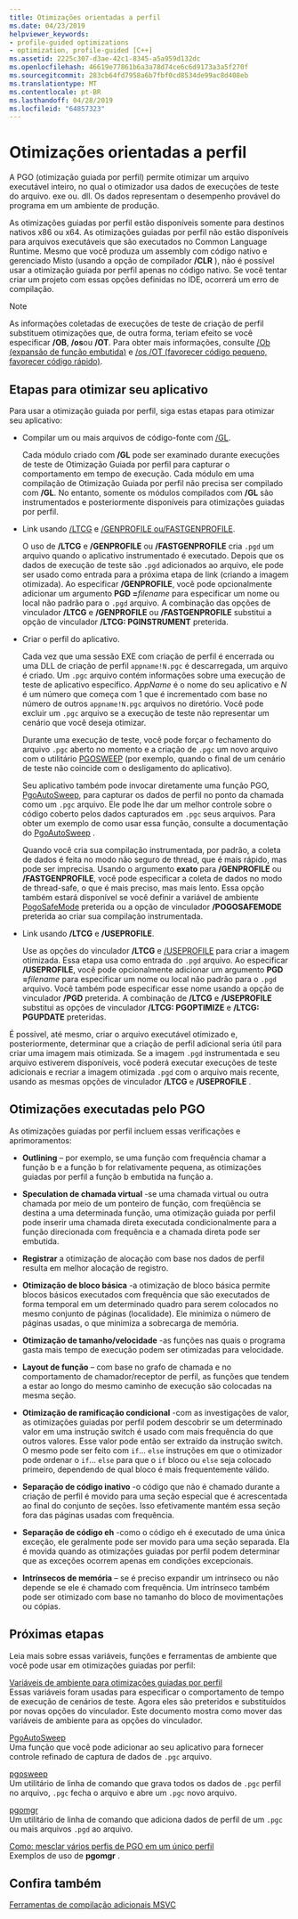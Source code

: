 ```yaml
---
title: Otimizações orientadas a perfil
ms.date: 04/23/2019
helpviewer_keywords:
- profile-guided optimizations
- optimization, profile-guided [C++]
ms.assetid: 2225c307-d3ae-42c1-8345-a5a959d132dc
ms.openlocfilehash: 46619e77861b6a3a78d74ce6c6d9173a3a5f270f
ms.sourcegitcommit: 283cb64fd7958a6b7fbf0cd8534de99ac8d408eb
ms.translationtype: MT
ms.contentlocale: pt-BR
ms.lasthandoff: 04/28/2019
ms.locfileid: "64857323"
---
```

# <a name="profile-guided-optimizations"></a>Otimizações orientadas a perfil

A PGO (otimização guiada por perfil) permite otimizar um arquivo executável inteiro, no qual o otimizador usa dados de execuções de teste do arquivo. exe ou. dll. Os dados representam o desempenho provável do programa em um ambiente de produção.

As otimizações guiadas por perfil estão disponíveis somente para destinos nativos x86 ou x64. As otimizações guiadas por perfil não estão disponíveis para arquivos executáveis que são executados no Common Language Runtime. Mesmo que você produza um assembly com código nativo e gerenciado Misto (usando a opção de compilador **/CLR** ), não é possível usar a otimização guiada por perfil apenas no código nativo. Se você tentar criar um projeto com essas opções definidas no IDE, ocorrerá um erro de compilação.

> [!NOTE]
> As informações coletadas de execuções de teste de criação de perfil substituem otimizações que, de outra forma, teriam efeito se você especificar **/OB**, **/os**ou **/OT**. Para obter mais informações, consulte [/Ob (expansão de função embutida)](reference/ob-inline-function-expansion.md) e [/os,/OT (favorecer código pequeno, favorecer código rápido)](reference/os-ot-favor-small-code-favor-fast-code.md).

## <a name="steps-to-optimize-your-app"></a>Etapas para otimizar seu aplicativo

Para usar a otimização guiada por perfil, siga estas etapas para otimizar seu aplicativo:

- Compilar um ou mais arquivos de código-fonte com [/GL](reference/gl-whole-program-optimization.md).

   Cada módulo criado com **/GL** pode ser examinado durante execuções de teste de Otimização Guiada por perfil para capturar o comportamento em tempo de execução. Cada módulo em uma compilação de Otimização Guiada por perfil não precisa ser compilado com **/GL**. No entanto, somente os módulos compilados com **/GL** são instrumentados e posteriormente disponíveis para otimizações guiadas por perfil.

- Link usando [/LTCG](reference/ltcg-link-time-code-generation.md) e [/GENPROFILE ou/FASTGENPROFILE](reference/genprofile-fastgenprofile-generate-profiling-instrumented-build.md).

   O uso de **/LTCG** e **/GENPROFILE** ou **/FASTGENPROFILE** cria `.pgd` um arquivo quando o aplicativo instrumentado é executado. Depois que os dados de execução de teste são `.pgd` adicionados ao arquivo, ele pode ser usado como entrada para a próxima etapa de link (criando a imagem otimizada). Ao especificar **/GENPROFILE**, você pode opcionalmente adicionar um argumento **PGD =**_filename_ para especificar um nome ou local não padrão para o `.pgd` arquivo. A combinação das opções de vinculador **/LTCG** e **/GENPROFILE** ou **/FASTGENPROFILE** substitui a opção de vinculador **/LTCG: PGINSTRUMENT** preterida.

- Criar o perfil do aplicativo.

   Cada vez que uma sessão EXE com criação de perfil é encerrada ou uma DLL de criação de perfil `appname!N.pgc` é descarregada, um arquivo é criado. Um `.pgc` arquivo contém informações sobre uma execução de teste de aplicativo específico. *AppName* é o nome do seu aplicativo e *N* é um número que começa com 1 que é incrementado com base no número de outros `appname!N.pgc` arquivos no diretório. Você pode excluir um `.pgc` arquivo se a execução de teste não representar um cenário que você deseja otimizar.

   Durante uma execução de teste, você pode forçar o fechamento do arquivo `.pgc` aberto no momento e a criação de `.pgc` um novo arquivo com o utilitário [PGOSWEEP](pgosweep.md) (por exemplo, quando o final de um cenário de teste não coincide com o desligamento do aplicativo).

   Seu aplicativo também pode invocar diretamente uma função PGO, [PgoAutoSweep](pgoautosweep.md), para capturar os dados de perfil no ponto da chamada como um `.pgc` arquivo. Ele pode lhe dar um melhor controle sobre o código coberto pelos dados capturados em `.pgc` seus arquivos. Para obter um exemplo de como usar essa função, consulte a documentação do [PgoAutoSweep](pgoautosweep.md) .

   Quando você cria sua compilação instrumentada, por padrão, a coleta de dados é feita no modo não seguro de thread, que é mais rápido, mas pode ser imprecisa. Usando o argumento **exato** para **/GENPROFILE** ou **/FASTGENPROFILE**, você pode especificar a coleta de dados no modo de thread-safe, o que é mais preciso, mas mais lento. Essa opção também estará disponível se você definir a variável de ambiente [PogoSafeMode](environment-variables-for-profile-guided-optimizations.md#pogosafemode) preterida ou a opção de vinculador **/POGOSAFEMODE** preterida ao criar sua compilação instrumentada.

- Link usando **/LTCG** e **/USEPROFILE**.

   Use as opções do vinculador **/LTCG** e [/USEPROFILE](reference/useprofile.md) para criar a imagem otimizada. Essa etapa usa como entrada do `.pgd` arquivo. Ao especificar **/USEPROFILE**, você pode opcionalmente adicionar um argumento **PGD =**_filename_ para especificar um nome ou local não padrão para o `.pgd` arquivo. Você também pode especificar esse nome usando a opção de vinculador **/PGD** preterida. A combinação de **/LTCG** e **/USEPROFILE** substitui as opções de vinculador **/LTCG: PGOPTIMIZE** e **/LTCG: PGUPDATE** preteridas.

É possível, até mesmo, criar o arquivo executável otimizado e, posteriormente, determinar que a criação de perfil adicional seria útil para criar uma imagem mais otimizada. Se a imagem `.pgd` instrumentada e seu arquivo estiverem disponíveis, você poderá executar execuções de teste adicionais e recriar a imagem otimizada `.pgd` com o arquivo mais recente, usando as mesmas opções de vinculador **/LTCG** e **/USEPROFILE** .

## <a name="optimizations-performed-by-pgo"></a>Otimizações executadas pelo PGO

As otimizações guiadas por perfil incluem essas verificações e aprimoramentos:

- **Outlining** – por exemplo, se uma função com frequência chamar a função b e a função b for relativamente pequena, as otimizações guiadas por perfil a função b embutida na função a.

- **Speculation de chamada virtual** -se uma chamada virtual ou outra chamada por meio de um ponteiro de função, com freqüência se destina a uma determinada função, uma otimização guiada por perfil pode inserir uma chamada direta executada condicionalmente para a função direcionada com frequência e a chamada direta pode ser embutida.

- **Registrar** a otimização de alocação com base nos dados de perfil resulta em melhor alocação de registro.

- **Otimização de bloco básica** -a otimização de bloco básica permite blocos básicos executados com frequência que são executados de forma temporal em um determinado quadro para serem colocados no mesmo conjunto de páginas (localidade). Ele minimiza o número de páginas usadas, o que minimiza a sobrecarga de memória.

- **Otimização de tamanho/velocidade** -as funções nas quais o programa gasta mais tempo de execução podem ser otimizadas para velocidade.

- **Layout de função** – com base no grafo de chamada e no comportamento de chamador/receptor de perfil, as funções que tendem a estar ao longo do mesmo caminho de execução são colocadas na mesma seção.

- **Otimização de ramificação condicional** -com as investigações de valor, as otimizações guiadas por perfil podem descobrir se um determinado valor em uma instrução switch é usado com mais frequência do que outros valores.  Esse valor pode então ser extraído da instrução switch.  O mesmo pode ser feito com `if`... `else` instruções em que o otimizador pode ordenar o `if`... `else` para que o `if` bloco ou `else` seja colocado primeiro, dependendo de qual bloco é mais frequentemente válido.

- **Separação de código inativo** -o código que não é chamado durante a criação de perfil é movido para uma seção especial que é acrescentada ao final do conjunto de seções. Isso efetivamente mantém essa seção fora das páginas usadas com frequência.

- **Separação de código eh** -como o código eh é executado de uma única exceção, ele geralmente pode ser movido para uma seção separada. Ela é movida quando as otimizações guiadas por perfil podem determinar que as exceções ocorrem apenas em condições excepcionais.

- **Intrínsecos de memória** – se é preciso expandir um intrínseco ou não depende se ele é chamado com frequência. Um intrínseco também pode ser otimizado com base no tamanho do bloco de movimentações ou cópias.

## <a name="next-steps"></a>Próximas etapas

Leia mais sobre essas variáveis, funções e ferramentas de ambiente que você pode usar em otimizações guiadas por perfil:

[Variáveis de ambiente para otimizações guiadas por perfil](environment-variables-for-profile-guided-optimizations.md)<br/>
Essas variáveis foram usadas para especificar o comportamento de tempo de execução de cenários de teste. Agora eles são preteridos e substituídos por novas opções do vinculador. Este documento mostra como mover das variáveis de ambiente para as opções do vinculador.

[PgoAutoSweep](pgoautosweep.md)<br/>
Uma função que você pode adicionar ao seu aplicativo para fornecer controle refinado de captura de dados de `.pgc` arquivo.

[pgosweep](pgosweep.md)<br/>
Um utilitário de linha de comando que grava todos os dados de `.pgc` perfil no arquivo, `.pgc` fecha o arquivo e abre um `.pgc` novo arquivo.

[pgomgr](pgomgr.md)<br/>
Um utilitário de linha de comando que adiciona dados de perfil de um `.pgc` ou mais arquivos `.pgd` ao arquivo.

[Como: mesclar vários perfis de PGO em um único perfil](how-to-merge-multiple-pgo-profiles-into-a-single-profile.md)<br/>
Exemplos de uso de **pgomgr** .

## <a name="see-also"></a>Confira também

[Ferramentas de compilação adicionais MSVC](reference/c-cpp-build-tools.md)

